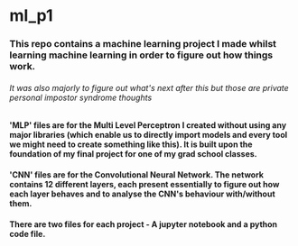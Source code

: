 # ml_p1

### This repo contains a machine learning project I made whilst learning machine learning in order to figure out how things work. 
###### It was also majorly to figure out what's next after this but those are private personal impostor syndrome thoughts

#### 'MLP' files are for the Multi Level Perceptron I created without using any major libraries (which enable us to directly import models and every tool we might need to create something like this). It is built upon the foundation of my final project for one of my grad school classes.

#### 'CNN' files are for the Convolutional Neural Network. The network contains 12 different layers, each present essentially to figure out how each layer behaves and to analyse the CNN's behaviour with/without them.

#### There are two files for each project - A jupyter notebook and a python code file.
